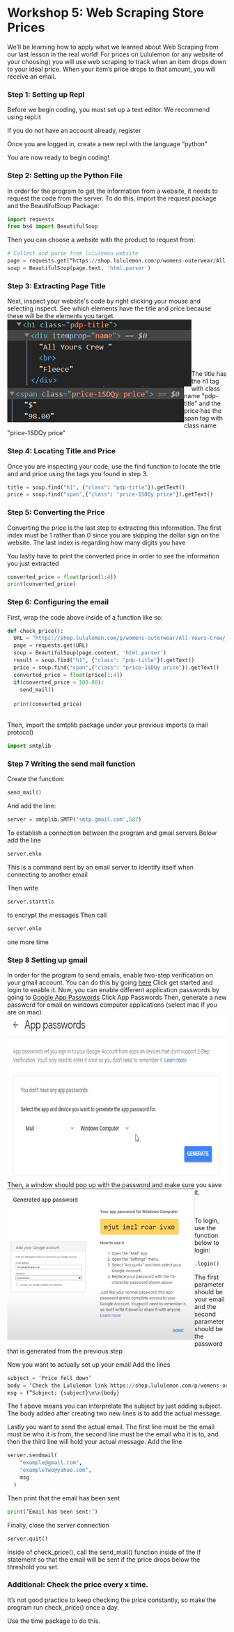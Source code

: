 
# Workshop 5: Web Scraping Store Prices

We’ll be learning how to apply what we learned about Web Scraping from our last lesson in the real world! For prices on Lululemon (or any website of your choosing) you will use web scraping to track when an item drops down to your ideal price.  When your item’s price drops to that amount, you will receive an email. 

### Step 1: Setting up Repl
Before we begin coding, you must set up a text editor. We recommend using repl.it

If you do not have an account already, register 

Once you are logged in, create a new repl with the language “python”

You are now ready to begin coding!


### Step 2: Setting up the Python File
In order for the program to get the information from a website, it needs to request the code from the server. 
To do this, import the request package and the BeautifulSoup Package:
```python
import requests
from bs4 import BeautifulSoup
```
Then you can choose a website with the product to request from:
```python
# Collect and parse from lululemon website
page = requests.get(“https://shop.lululemon.com/p/womens-outerwear/All-Yours-Crew/_/prod9370045?color=46793”) 
soup = BeautifulSoup(page.text, 'html.parser')
```


### Step 3: Extracting Page Title
Next, inspect your website's code by right clicking your mouse and selecting inspect. See which elements have the title and price because these will be the elements you target. 
<br/>
<img align="left" width="423" height="154" src="screenshot1_13(2).png">
<br/><br/><br/>
<img align="left" width="406" height="82" src="screenshot1_13(4).png">
<br/><br/><br/>

The title has the h1 tag with class name "pdp-title" and the price has the span tag with class name "price-1SDQy price"

### Step 4: Locating Title and Price
Once you are inspecting your code, use the find function to locate the title and and price using the tags you found in step 3. 

```python
title = soup.find("h1", {"class": "pdp-title"}).getText()
price = soup.find("span",{"class": "price-1SDQy price"}).getText()
```

### Step 5: Converting the Price
Converting the price is the last step to extracting this information.  The first index must be 1 rather than 0 since you are skipping the dollar sign on the website.  The last index is regarding how many digits you have

You lastly have to print the converted price in order to see the information you just extracted

```python
converted_price = float(price[1:4])
print(converted_price)
```

### Step 6: Configuring the email
First, wrap the code above inside of a function like so:
```python 
def check_price():
  URL = "https://shop.lululemon.com/p/womens-outerwear/All-Yours-Crew/_/prod9370045?color=46793"
  page = requests.get(URL)
  soup = BeautifulSoup(page.content, 'html.parser')
  result = soup.find("h1", {"class": "pdp-title"}).getText()
  price = soup.find("span",{"class": "price-1SDQy price"}).getText()
  converted_price = float(price[1:4])
  if(converted_price < 100.00):
	send_mail()
    
  print(converted_price)
 
```
Then, import the smtplib package under your previous imports (a mail protocol)
```python
import smtplib
```
### Step 7 Writing the send mail function
Create the function: 
 ```python 
send_mail()
``` 
And add the line:
```python 
server = smtplib.SMTP('smtp.gmail.com',587)
```
To establish a connection between the program and gmail servers
Below add the line 
```python 
server.ehlo
```
This is a command sent by an email server to identify itself when connecting to another email

Then write 
```python 
server.starttls
```
 to encrypt the messages
Then call 
```python 
server.ehlo
``` 
one more time

### Step 8 Setting up gmail
In order for the program to send emails, enable two-step verification on your gmail account. You can do this by going [here](https://www.google.com/landing/2step/)
Click get started and login to enable it.
Now, you can enable different application passwords by going to [Google App Passwords](http://myaccount.google.com/apppasswords)
Click App Passwords
Then, generate a new password for email on windows computer applications (select mac if you are on mac)
<br/>
<img align="left" width="700" height="380" src="screenshot1_18.png">
<br/><br/><br/>
Then, a window should pop up with the password and make sure you save it.
<img align="left" width="430" height="348" src="screenshot1_18(2).png">
<br/><br/><br/>

To login, use the function below to login: 
```python 
.login()
``` 
The first parameter should be your email and the second parameter should be the password that is generated from the previous step

Now you want to actually set up your email
Add the lines
 ```python 
subject = ‘Price fell down’
body = ‘Check the Lululemon link https://shop.lululemon.com/p/womens-outerwear/All-Yours-Crew/_/prod9370045?color=46793’
msg = f”Subject: {subject}\n\n{body}
```
The f above means you can interprelate the subject by just adding subject.  The body added after creating two new lines is to add the actual message.

Lastly you want to send the actual email.  The first line must be the email must be who it is from, the second line must be the email who it is to, and then the third line will hold your actual message.  Add the line 
```python 
server.sendmail(
	"example@gmail.com",
	"exampleTwo@yahoo.com",
	msg
  )
```
Then print that the email has been sent
```python 
print(‘Email has been sent!’)
```
Finally, close the server connection
```python 
server.quit()
```

Inside of check_price(), call the send_mail() function inside of the if statement so that the email will be sent if the price drops below the threshold you set.

### Additional: Check the price every x time.
It’s not good practice to keep checking the price constantly, so make the program run check_price() once a day.

Use the time package to do this.

